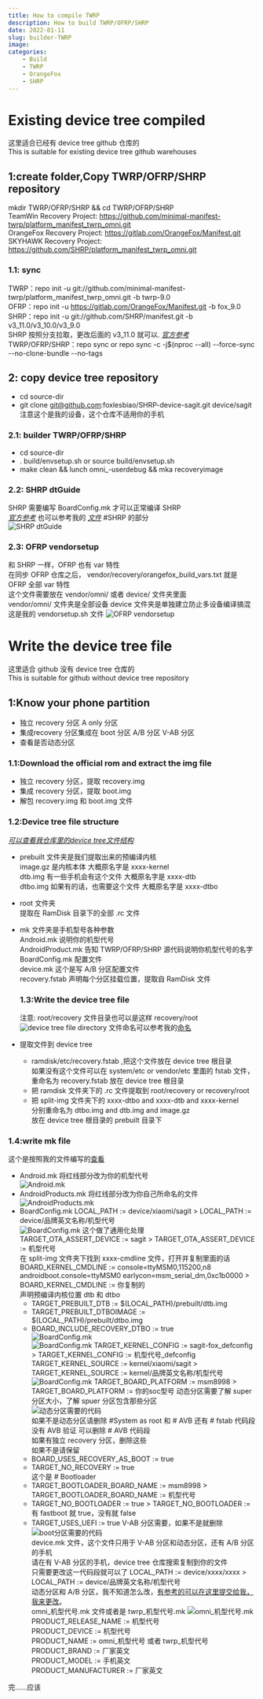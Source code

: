 ```yaml
---
title: How to compile TWRP
description: How to build TWRP/OFRP/SHRP
date: 2022-01-11
slug: builder-TWRP
image: 
categories:
    - Build
    - TWRP
    - OrangeFox
    - SHRP
---
```


# Existing device tree compiled

这里适合已经有 device tree github 仓库的  
This is suitable for existing device tree github warehouses

## 1:create folder,Copy TWRP/OFRP/SHRP repository
mkdir TWRP/OFRP/SHRP && cd TWRP/OFRP/SHRP  
TeamWin Recovery Project: https://github.com/minimal-manifest-twrp/platform_manifest_twrp_omni.git  
OrangeFox Recovery Project: https://gitlab.com/OrangeFox/Manifest.git  
SKYHAWK Recovery Project: https://github.com/SHRP/platform_manifest_twrp_omni.git  

### 1.1: sync
TWRP：repo init -u git://github.com/minimal-manifest-twrp/platform_manifest_twrp_omni.git -b twrp-9.0  
OFRP：repo init -u https://gitlab.com/OrangeFox/Manifest.git -b fox_9.0  
SHRP：repo init -u git://github.com/SHRP/manifest.git -b v3_11.0/v3_10.0/v3_9.0  
SHRP 按照分支拉取，更改后面的 v3_11.0 就可以. *[官方参考](https://shrp.github.io/#/guide)*   
TWRP/OFRP/SHRP：repo sync or repo sync -c -j$(nproc --all) --force-sync --no-clone-bundle --no-tags

## 2: copy device tree repository
-  cd source-dir  
-  git clone git@github.com:foxlesbiao/SHRP-device-sagit.git device/sagit  
注意这个是我的设备，这个仓库不适用你的手机

### 2.1: builder TWRP/OFRP/SHRP
-  cd source-dir  
-  . build/envsetup.sh or source build/envsetup.sh  
-  make clean && lunch omni_<device>-userdebug && mka recoveryimage  

### 2.2: SHRP dtGuide
SHRP 需要编写 BoardConfig.mk 才可以正常编译 SHRP  
*[官方参考](https://shrp.github.io/#/dtGuide)* 也可以参考我的 *[文件](https://github.com/foxlesbiao/SHRP-device-sagit/blob/fox_9.0/BoardConfig.mk)* #SHRP 的部分  
![SHRP dtGuide](2022-01-11_23-51.png)  

### 2.3: OFRP vendorsetup
和 SHRP 一样，OFRP 也有 var 特性  
在同步 OFRP 仓库之后， vendor/recovery/orangefox_build_vars.txt 就是 OFRP 全部 var 特性  
这个文件需要放在 vendor/omni/ 或者 device/ 文件夹里面  
vendor/omni/ 文件夹是全部设备
device 文件夹是单独建立防止多设备编译搞混  
这是我的 vendorsetup.sh 文件
![OFRP vendorsetup](2022-01-12_00-15.png)  

# Write the device tree file

这里适合 github 没有 device tree 仓库的  
This is suitable for github without device tree repository  

## 1:Know your phone partition
- 独立 recovery 分区  A only 分区  
- 集成recovery 分区集成在 boot 分区  A/B 分区 V-AB 分区  
- 查看是否动态分区

### 1.1:Download the official rom and extract the img file
- 独立 recovery 分区，提取 recovery.img  
- 集成 recovery 分区，提取 boot.img  
- 解包 recovery.img 和 boot.img  文件  
### 1.2:Device tree file structure
*[可以查看我仓库里的device tree文件结构](https://github.com/foxlesbiao/SHRP-device-sagit)*
- prebuilt 文件夹是我们提取出来的预编译内核  
  image.gz 是内核本体 大概原名字是 xxxx-kernel  
  dtb.img 有一些手机会有这个文件 大概原名字是 xxxx-dtb  
  dtbo.img 如果有的话，也需要这个文件 大概原名字是 xxxx-dtbo  
- root 文件夹  
  提取在 RamDisk 目录下的全部 .rc 文件  
- mk 文件夹是手机型号各种参数  
  Android.mk 说明你的机型代号  
  AndroidProduct.mk 告知 TWRP/OFRP/SHRP 源代码说明你机型代号的名字  
  BoardConfig.mk 配置文件  
  device.mk 这个是写 A/B 分区配置文件  
  recovery.fstab 声明每个分区挂载位置，提取自 RamDisk 文件  

  ### 1.3:Write the device tree file
  注意: root/recovery 文件目录也可以是这样 recovery/root  
![device tree file directory](2022-01-12_01-14.png)
 文件命名可以参考我的[命名](https://github.com/foxlesbiao/SHRP-device-sagit)  
- 提取文件到 device tree  
   - ramdisk/etc/recovery.fstab ,把这个文件放在 device tree 根目录  
     如果没有这个文件可以在 system/etc or vendor/etc 里面的 fstab 文件，重命名为 recovery.fstab 放在 device tree 根目录
   - 把 ramdisk 文件夹下的 .rc 文件提取到 root/recovery or recovery/root
   - 把 split-img 文件夹下的 xxxx-dtbo and xxxx-dtb and xxxx-kernel  
     分别重命名为 dtbo.img and dtb.img and image.gz  
     放在 device tree 根目录的 prebuilt 目录下  
 ### 1.4:write mk file
   这个是按照我的文件编写的[查看](https://github.com/foxlesbiao/SHRP-device-sagit)
   - Android.mk 将红线部分改为你的机型代号  
     ![Android.mk](2022-01-12_01-38.png)
   - AndroidProducts.mk 将红线部分改为你自己所命名的文件  
     ![AndroidProducts.mk](2022-01-12_01-41.png) 
   - BoardConfig.mk
     LOCAL_PATH := device/xiaomi/sagit > LOCAL_PATH := device/品牌英文名称/机型代号  
     ![BoardConfig.mk](2022-01-12_01-53.png) 
     这个做了通用化处理  
     TARGET_OTA_ASSERT_DEVICE := sagit > TARGET_OTA_ASSERT_DEVICE := 机型代号  
     在 split-img 文件夹下找到 xxxx-cmdline 文件，打开并复制里面的话  
     BOARD_KERNEL_CMDLINE := console=ttyMSM0,115200,n8 androidboot.console=ttyMSM0 earlycon=msm_serial_dm,0xc1b0000 > BOARD_KERNEL_CMDLINE := 你复制的  
     声明预编译内核位置 dtb 和 dtbo  
     - TARGET_PREBUILT_DTB := $(LOCAL_PATH)/prebuilt/dtb.img  
     - TARGET_PREBUILT_DTBOIMAGE := $(LOCAL_PATH)/prebuilt/dtbo.img  
     - BOARD_INCLUDE_RECOVERY_DTBO := true  
     ![BoardConfig.mk](2022-01-12_02-00.png)  
     ![BoardConfig.mk](2022-01-12_02-08.png) 
     TARGET_KERNEL_CONFIG := sagit-fox_defconfig > TARGET_KERNEL_CONFIG := 机型代号_defconfig  
     TARGET_KERNEL_SOURCE := kernel/xiaomi/sagit > TARGET_KERNEL_SOURCE := kernel/品牌英文名称/机型代号  
     ![BoardConfig.mk](2022-01-12_02-10.png)
     TARGET_BOARD_PLATFORM := msm8998 > TARGET_BOARD_PLATFORM := 你的soc型号 
     动态分区需要了解 super 分区大小，了解 spuer 分区包含那些分区  
     ![动态分区需要的代码](2022-01-12_02-20.png)  
    如果不是动态分区请删除 #System as root 和 # AVB 还有 # fstab 代码段  
    没有 AVB 验证 可以删除 # AVB 代码段  
如果有独立 recovery 分区，删除这些  
如果不是请保留  
      - BOARD_USES_RECOVERY_AS_BOOT := true  
      - TARGET_NO_RECOVERY := true  
     这个是 # Bootloader
     - TARGET_BOOTLOADER_BOARD_NAME := msm8998 > TARGET_BOOTLOADER_BOARD_NAME := 机型代号  
     - TARGET_NO_BOOTLOADER := true > TARGET_NO_BOOTLOADER := 有 fastboot 就 true，没有就 false  
     - TARGET_USES_UEFI := true V-AB 分区需要，如果不是就删除  
    ![boot分区需要的代码](2022-01-12_02-27.png)  
device.mk 文件，这个文件只用于 V-AB 分区和动态分区，还有 A/B 分区的手机  
请在有 V-AB 分区的手机，device tree 仓库搜索复制到你的文件  
只需要更改这一代码段就可以了
LOCAL_PATH := device/xxxx/xxxx > LOCAL_PATH := device/品牌英文名称/机型代号  
动态分区和 A/B 分区，我不知道怎么改，[有参考的可以在这里提交给我，我来更改](https://github.com/foxlesbiao/foxlesbiao.github.io/issues)。  
omni_机型代号.mk 文件或者是 twrp_机型代号.mk
![omni_机型代号.mk](2022-01-12_02-51.png) 
PRODUCT_RELEASE_NAME := 机型代号  
PRODUCT_DEVICE := 机型代号  
PRODUCT_NAME := omni_机型代号 或者 twrp_机型代号  
PRODUCT_BRAND := 厂家英文  
PRODUCT_MODEL := 手机英文  
PRODUCT_MANUFACTURER := 厂家英文  

完......应该

